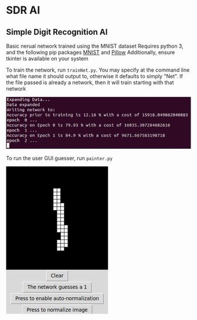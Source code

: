  # SDR AI
 ## Simple Digit Recognition AI
 
 Basic nerual network trained using the MNIST dataset
 Requires python 3, and the following pip packages [MNIST](https://pypi.org/project/python-mnist/) and [Pillow](https://pypi.org/project/Pillow/)
 Additionally, ensure tkinter is available on your system
 
 To train the network, run `trainNet.py`. You may specify at the command line what file name it should output to, otherwise it defaults to simply "Net". If the file passed is already a network, then it will train starting with that network
 
 ![](assets/Training%20Commandline.png)

 To run the user GUI guesser, run `painter.py`
 
 ![](assets/Guessing%20User.png)
